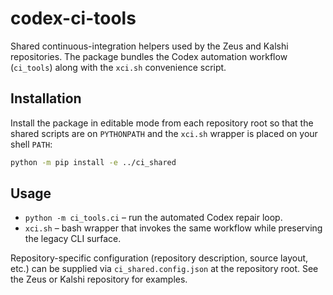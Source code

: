 # codex-ci-tools

Shared continuous-integration helpers used by the Zeus and Kalshi repositories. The package
bundles the Codex automation workflow (`ci_tools`) along with the `xci.sh` convenience script.

## Installation

Install the package in editable mode from each repository root so that the shared scripts are on
`PYTHONPATH` and the `xci.sh` wrapper is placed on your shell `PATH`:

```bash
python -m pip install -e ../ci_shared
```

## Usage

- `python -m ci_tools.ci` – run the automated Codex repair loop.
- `xci.sh` – bash wrapper that invokes the same workflow while preserving the legacy CLI surface.

Repository-specific configuration (repository description, source layout, etc.) can be supplied via
`ci_shared.config.json` at the repository root. See the Zeus or Kalshi repository for examples.
